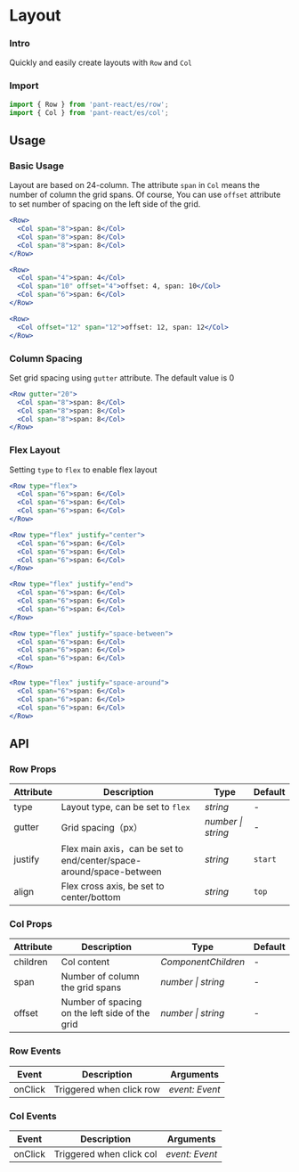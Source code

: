 # Layout

### Intro

Quickly and easily create layouts with `Row` and `Col`

### Import

```js
import { Row } from 'pant-react/es/row';
import { Col } from 'pant-react/es/col';
```

## Usage

### Basic Usage

Layout are based on 24-column. The attribute `span` in `Col` means the number of column the grid spans. Of course, You can use `offset` attribute to set number of spacing on the left side of the grid.

```jsx
<Row>
  <Col span="8">span: 8</Col>
  <Col span="8">span: 8</Col>
  <Col span="8">span: 8</Col>
</Row>

<Row>
  <Col span="4">span: 4</Col>
  <Col span="10" offset="4">offset: 4, span: 10</Col>
  <Col span="6">span: 6</Col>
</Row>

<Row>
  <Col offset="12" span="12">offset: 12, span: 12</Col>
</Row>
```

### Column Spacing

Set grid spacing using `gutter` attribute. The default value is 0

```jsx
<Row gutter="20">
  <Col span="8">span: 8</Col>
  <Col span="8">span: 8</Col>
  <Col span="8">span: 8</Col>
</Row>
```

### Flex Layout

Setting `type` to `flex` to enable flex layout

```jsx
<Row type="flex">
  <Col span="6">span: 6</Col>
  <Col span="6">span: 6</Col>
  <Col span="6">span: 6</Col>
</Row>

<Row type="flex" justify="center">
  <Col span="6">span: 6</Col>
  <Col span="6">span: 6</Col>
  <Col span="6">span: 6</Col>
</Row>

<Row type="flex" justify="end">
  <Col span="6">span: 6</Col>
  <Col span="6">span: 6</Col>
  <Col span="6">span: 6</Col>
</Row>

<Row type="flex" justify="space-between">
  <Col span="6">span: 6</Col>
  <Col span="6">span: 6</Col>
  <Col span="6">span: 6</Col>
</Row>

<Row type="flex" justify="space-around">
  <Col span="6">span: 6</Col>
  <Col span="6">span: 6</Col>
  <Col span="6">span: 6</Col>
</Row>
```

## API

### Row Props

| Attribute | Description | Type | Default |
| --- | --- | --- | --- |
| type | Layout type, can be set to `flex` | _string_ | - |
| gutter | Grid spacing（px） | _number \| string_ | - |
| justify | Flex main axis，can be set to end/center/space-around/space-between | _string_ | `start` |
| align | Flex cross axis, be set to center/bottom | _string_ | `top` |

### Col Props

| Attribute | Description | Type | Default |
| --- | --- | --- | --- |
| children | Col content | _ComponentChildren_ | - |
| span | Number of column the grid spans | _number \| string_ | - |
| offset | Number of spacing on the left side of the grid | _number \| string_ | - |

### Row Events

| Event | Description              | Arguments      |
| ----- | ------------------------ | -------------- |
| onClick | Triggered when click row | _event: Event_ |

### Col Events

| Event | Description              | Arguments      |
| ----- | ------------------------ | -------------- |
| onClick | Triggered when click col | _event: Event_ |
